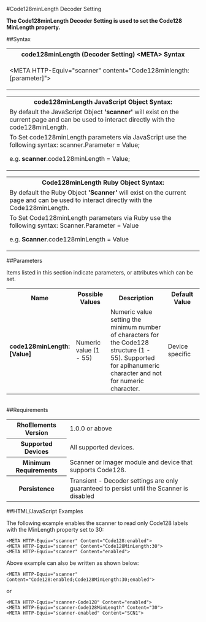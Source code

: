 
#Code128minLength Decoder Setting

<b>
The Code128minLength Decoder Setting is used to set the Code128 MinLength property.
</b>

##Syntax

<table class="re-table"><tr><th class="tableHeading">code128minLength (Decoder Setting) &lt;META&gt; Syntax
</th></tr><tr><td class="clsSyntaxCells clsOddRow"><p>&lt;META HTTP-Equiv="scanner" content="Code128minlength:[parameter]"&gt;</p></td></tr></table>
<table class="re-table"><tr><th class="tableHeading">code128minLength JavaScript Object Syntax:</th></tr><tr><td class="clsSyntaxCells clsOddRow">
By default the JavaScript Object <b>'scanner'</b> will exist on the current page and can be used to interact directly with the code128minLength.
</td></tr><tr><td class="clsSyntaxCells clsEvenRow">
To Set code128minLength parameters via JavaScript use the following syntax: scanner.Parameter = Value;
<P />e.g. <b>scanner</b>.code128minLength = Value;
</td></tr></table>
<table class="re-table"><tr><th class="tableHeading">Code128minLength Ruby Object Syntax:</th></tr><tr><td class="clsSyntaxCells clsOddRow">
By default the Ruby Object <b>'Scanner'</b> will exist on the current page and can be used to interact directly with the Code128minLength.
</td></tr><tr><td class="clsSyntaxCells clsEvenRow">
To Set Code128minLength parameters via Ruby use the following syntax: Scanner.Parameter = Value
<P />e.g. <b>Scanner</b>.code128minLength = Value
</td></tr></table>



##Parameters


Items listed in this section indicate parameters, or attributes which can be set.
<table class="re-table"><col width="20%" /><col width="20%" /><col width="38%" /><col width="22%" /><tr><th class="tableHeading">Name</th><th class="tableHeading">Possible Values</th><th class="tableHeading">Description</th><th class="tableHeading">Default Value</th></tr><tr><td class="clsSyntaxCells clsOddRow"><b>code128minLength:[Value]
</b></td><td class="clsSyntaxCells clsOddRow">Numeric value (1 - 55)</td><td class="clsSyntaxCells clsOddRow">Numeric value setting the minimum number of characters for the Code128 structure (1 - 55). Supported for aplhanumeric character and not for numeric character.</td><td class="clsSyntaxCells clsOddRow">Device specific</td></tr></table>
<table class="re-table"><col width="78%" /><col width="8%" /><col width="1%" /><col width="5%" /><col width="1%" /><col width="5%" /><col width="2%" /></table>





##Requirements

<table class="re-table"><tr><th class="tableHeading">RhoElements Version</th><td class="clsSyntaxCell clsEvenRow">1.0.0 or above
</td></tr><tr><th class="tableHeading">Supported Devices</th><td class="clsSyntaxCell clsOddRow">All supported devices.</td></tr><tr><th class="tableHeading">Minimum Requirements</th><td class="clsSyntaxCell clsOddRow">Scanner or Imager module and device that supports Code128.</td></tr><tr><th class="tableHeading">Persistence</th><td class="clsSyntaxCell clsEvenRow">Transient - Decoder settings are only guaranteed to persist until the Scanner is disabled</td></tr></table>


##HTML/JavaScript Examples

The following example enables the scanner to read only Code128 labels with the MinLength property set to 30:

	<META HTTP-Equiv="scanner" Content="Code128:enabled">
	<META HTTP-Equiv="scanner" Content="Code128MinLength:30">
	<META HTTP-Equiv="scanner" Content="enabled">
	
Above example can also be written as shown below:

	<META HTTP-Equiv="scanner" Content="Code128:enabled;Code128MinLength:30;enabled">
	
or

	<META HTTP-Equiv="scanner-Code128" Content="enabled">
	<META HTTP-Equiv="scanner-Code128MinLength" Content="30">
	<META HTTP-Equiv="scanner-enabled" Content="SCN1">
	


